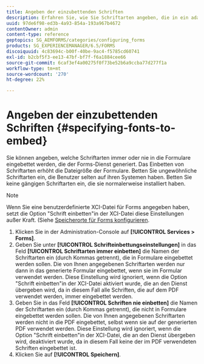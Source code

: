 ```yaml
---
title: Angeben der einzubettenden Schriften
description: Erfahren Sie, wie Sie Schriftarten angeben, die in ein adaptives Formular eingebettet werden sollen. Sie können angeben, welche Schriftarten in Formulare eingebettet werden oder nie in Formulare eingebettet werden, die der Forms-Dienst generiert.
uuid: 97de6f98-ed3b-4a93-854a-193a967b4672
contentOwner: admin
content-type: reference
geptopics: SG_AEMFORMS/categories/configuring_forms
products: SG_EXPERIENCEMANAGER/6.5/FORMS
discoiquuid: 4c83694c-b00f-40be-9ac4-f5785cd60741
exl-id: b2cbf5f3-ee13-47bf-bf7f-f6a1884cee66
source-git-commit: 6caf3ef4a00275f0f73be52b6a9ccba77d277f1a
workflow-type: tm+mt
source-wordcount: '270'
ht-degree: 22%

---
```


# Angeben der einzubettenden Schriften {#specifying-fonts-to-embed}

Sie können angeben, welche Schriftarten immer oder nie in die Formulare eingebettet werden, die der Forms-Dienst generiert. Das Einbetten von Schriftarten erhöht die Dateigröße der Formulare. Betten Sie ungewöhnliche Schriftarten ein, die Benutzer selten auf ihren Systemen haben. Betten Sie keine gängigen Schriftarten ein, die sie normalerweise installiert haben.

>[!NOTE]
>
>Wenn Sie eine benutzerdefinierte XCI-Datei für Forms angegeben haben, setzt die Option &quot;Schrift einbetten&quot;in der XCI-Datei diese Einstellungen außer Kraft. (Siehe [Speicherorte für Forms konfigurieren](/help/forms/using/admin-help/configuring-locations-forms.md#configuring-locations-for-forms).

1. Klicken Sie in der Administration-Console auf **[!UICONTROL Services > Forms]**.
1. Geben Sie unter **[!UICONTROL Schrifteinbettungseinstellungen]** in das Feld **[!UICONTROL Schriftarten immer einbetten]** die Namen der Schriftarten ein (durch Kommas getrennt), die in Formulare eingebettet werden sollen. Die von Ihnen angegebenen Schriftarten werden nur dann in das generierte Formular eingebettet, wenn sie im Formular verwendet werden. Diese Einstellung wird ignoriert, wenn die Option &quot;Schrift einbetten&quot;in der XCI-Datei aktiviert wurde, die an den Dienst übergeben wird, da in diesem Fall alle Schriften, die auf dem PDF verwendet werden, immer eingebettet werden.
1. Geben Sie in das Feld **[!UICONTROL Schriften nie einbetten]** die Namen der Schriftarten ein (durch Kommas getrennt), die nicht in Formulare eingebettet werden sollen. Die von Ihnen angegebenen Schriftarten werden nicht in die PDF eingebettet, selbst wenn sie auf der generierten PDF verwendet werden. Diese Einstellung wird ignoriert, wenn die Option &quot;Schrift einbetten&quot;in der XCI-Datei, die an den Dienst übergeben wird, deaktiviert wurde, da in diesem Fall keine der im PDF verwendeten Schriften eingebettet ist.
1. Klicken Sie auf **[!UICONTROL Speichern]**.
